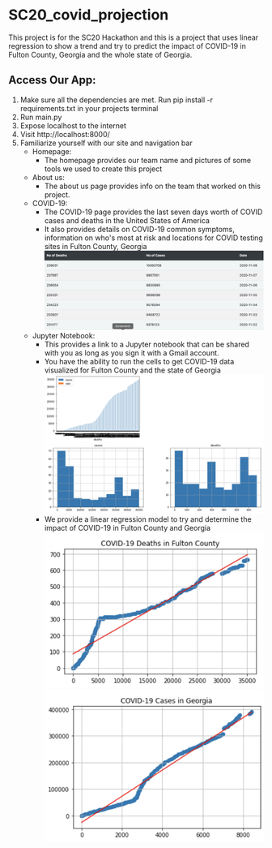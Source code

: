 # SC20_covid_projection
This project is for the SC20 Hackathon and this is a project that uses linear regression to show a trend and try to predict the impact of COVID-19 in Fulton County, Georgia and the whole state of Georgia.

## Access Our App:
1. Make sure all the dependencies are met. Run pip install -r requirements.txt in your projects terminal
1. Run main.py
1. Expose localhost to the internet
1. Visit http://localhost:8000/
1. Familiarize yourself with our site and navigation bar 
    - Homepage:
         - The homepage provides our team name and pictures of some tools we used to create this project
    - About us:
         - The about us page provides info on the team that worked on this project.
    - COVID-19:
         - The COVID-19 page provides the last seven days worth of COVID cases and deaths in the United States of America
         - It also provides details on COVID-19 common symptoms, information on who's most at risk and locations for COVID testing sites in Fulton County, Georgia
    ![COVID_TABLE](static/covid_table.png)
    - Jupyter Notebook:
         - This provides a link to a Jupyter notebook that can be shared with you as long as you sign it with a Gmail account.
         - You have the ability to run the cells to get COVID-19 data visualized for Fulton County and the state of Georgia
         ![VISUALIZE](static/graphs.png)
         - We provide a linear regression model to try and determine the impact of COVID-19 in Fulton County and Georgia
         ![FULTON](static/fulton_deaths.png)
         ![GEORGIA](static/georgia_cases.png)
         
